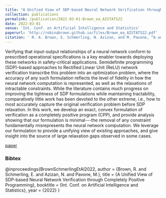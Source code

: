 ```yaml
---
title: "A Unified View of SDP-based Neural Network Verification through Completely Positive Programming"
collection: publications
permalink: /publication/2022-03-01-Brown_ea_AISTATS22
date: 2022-03-01
venue: 'Int. Conf. on Artificial Intelligence and Statistics'
paperurl: 'http://robinabrown.github.io/files/Brown_ea_AISTATS22.pdf'
citation: ' R. A. Brown, E. Schmerling, N. Azizan, and M. Pavone, “A unified view of SDP-based neural network verification through completely positive programming,” in International Conference on Artificial Intelligence and Statistics. PMLR, 2022.'
---
```

Verifying that input-output relationships of a neural network conform to prescribed operational specifications is a key enabler towards deploying these networks in safety-critical applications. Semidefinite programming (SDP)-based approaches to Rectified Linear Unit (ReLU) network verification transcribe this problem into an optimization problem, where the accuracy of any such formulation reflects the level of fidelity in how the neural network computation is represented, as well as the relaxations of intractable constraints. While the literature contains much progress on improving the tightness of SDP formulations while maintaining tractability, comparatively little work has been devoted to the other extreme, i.e., how to most accurately capture the original verification problem before SDP relaxation. In this work, we develop an exact, convex formulation of verification as a completely positive program (CPP), and provide analysis showing that our formulation is minimal---the removal of any constraint fundamentally misrepresents the neural network computation. We leverage our formulation to provide a unifying view of existing approaches, and give insight into the source of large relaxation gaps observed in some cases.

[paper](http://robinabrown.github.io/files/Brown_ea_AISTATS22.pdf)

### Bibtex

@inproceedings{BrownSchmerlingEtAl2022,
  author    = {Brown, R. and Schmerling, E. and Azizan, N. and Pavone, M.},
  title     = {A Unified View of SDP-based Neural Network Verification through Completely Positive Programming},
  booktitle = {Int. Conf. on Artificial Intelligence and Statistics},
  year      = {2022}
}